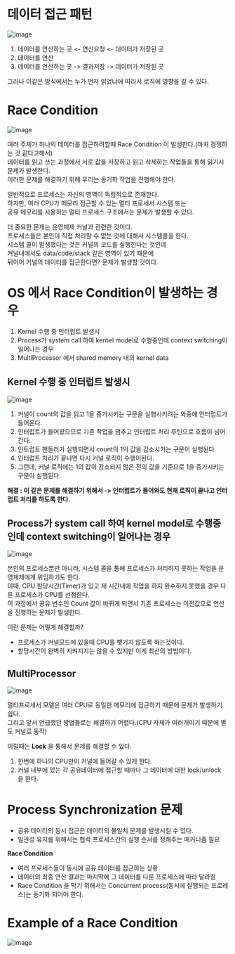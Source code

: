 # 데이터 접근 패턴 

![image](https://user-images.githubusercontent.com/50267433/141056517-88c158bd-d43d-4ae4-8754-f26026cceb6b.png)

1. 데이터를 연산하는 곳 <- 연산요청 <- 데이터가 저장된 곳 
2. 데이터를 연산 
3. 데이터를 연산하는 곳 -> 결과저장 -> 데이터가 저장된 곳 

그러나 이같은 방식에서는 누가 먼저 읽었냐에 따라서 로직에 영향을 갈 수 있다.   

# Race Condition

![image](https://user-images.githubusercontent.com/50267433/141056768-bcc1e8fb-a621-4bd2-939e-ef741ae1145a.png)
        
여러 주체가 하나의 데이터를 접근하려할때 Race Condition 이 발생한다.(마치 경쟁하는 것 같다고해서)              
데이터를 읽고 쓰는 과정에서 서로 값을 저장하고 읽고 삭제하는 작업들을 통해 읽기시 문제가 발생한다.         
이러한 문제를 해결하기 위해 우리는 동기화 작업을 진행해야 한다.     
        
일반적으로 프로세스는 자신의 영역이 독립적으로 존재한다.         
하지만, 여러 CPU가 메모리 접근할 수 있는 멀티 프로세서 시스템 또는       
공유 메모리를 사용하는 멀티 프로세스 구조에서는 문제가 발생할 수 있다.         
         
더 중요한 문제는 운영체제 커널과 관련한 것이다.           
프로세스들은 본인이 직접 처리할 수 없는 것에 대해서 시스템콜을 한다.       
시스템 콜이 발생했다는 것은 커널의 코드를 실행한다는 것인데             
커널내에서도 data/code/stack 같은 영역이 있기 때문에              
뒤이어 커널의 데이터를 접근한다면? 문제가 발생할 것이다.       

# OS 에서 Race Condition이 발생하는 경우 

1. Kernel 수행 중 인터럽트 발생시
2. Process가 system call 하여 kernel model로 수행중인데 context switching이 일어나는 경우 
3. MultiProcessor 에서 shared memory 내의 kernel data

## Kernel 수행 중 인터럽트 발생시   

![image](https://user-images.githubusercontent.com/50267433/141058115-6661680d-c273-4981-a460-24394bba9b50.png)

1. 커널이 count의 값을 읽고 1을 증가시키는 구문을 실행시키려는 와중에 인터럽트가 들어온다.   
2. 인터럽트가 들어왔으므로 기존 작업을 멈추고 인터럽트 처리 루틴으로 흐름이 넘어간다.   
3. 인트럽트 핸들러가 실행되면서 count의 1의 값을 감소시키는 구문이 실행된다.   
4. 인터럽트 처리가 끝나면 다시 커널 로직이 수행이된다.   
5. 그런데, 커널 로직에는 1의 값이 감소되지 않은 전의 값을 기준으로 1을 증가시키는 구문이 실행된다.   
  
**해결 : 이 같은 문제를 해결하기 위해서 -> 인터럽트가 들어와도 현재 로직이 끝나고 인터럽트 처리를 하도록 한다.**      
  
## Process가 system call 하여 kernel model로 수행중인데 context switching이 일어나는 경우

![image](https://user-images.githubusercontent.com/50267433/141062417-da7986c1-5c6a-4a74-b679-26e8e36b6e87.png)
    
본인의 프로세스뿐만 아니라, 시스템 콜을 통해 프로세스가 처리하지 못하는 작업을 운영체제에게 위임하기도 한다.          
이때, CPU 할당시간(Timer)가 있고 제 시간내에 작업을 하지 완수하지 못했을 경우 다른 프로세스가 CPU를 선점한다.       
이 과정에서 공유 변수인 Count 값이 바뀌게 되면서 기존 프로세스는 이전값으로 연산을 진행하는 문제가 발생한다.    
  
이런 문제는 어떻게 해결할까?    

* 프로세스가 커널모드에 있을때 CPU를 뺏기지 않도록 하는것이다.     
* 할당시간이 완벽히 지켜지지는 않을 수 있지만 이게 최선의 방법이다.  

## MultiProcessor 

![image](https://user-images.githubusercontent.com/50267433/141063373-b6146203-674a-4e3c-917e-48ad7708939d.png)
 
멀티프로세서 모델은 여러 CPU로 동일한 메모리에 접근하기 때문에 문제가 발생하기 쉽다.       
그리고 앞서 언급했던 방법들로는 해결하기 어렵다.(CPU 자체가 여러개이기 때문에 별도 커널로 동작)     
  
이럴때는 **Lock** 을 통해서 문제를 해결할 수 있다.   
  
1. 한번에 하나의 CPU만이 커널에 들어갈 수 있게 한다.     
2. 커널 내부에 있는 각 공유데이터에 접근할 때마다 그 데이터에 대한 lock/unlock 을 한다.  

# Process Synchronization 문제   
* 공유 데이터의 동시 접근은 데이터의 불일치 문제를 발생시킬 수 있다.   
* 일관성 유지를 위해서는 협력 프로세스간의 실행 순서를 정해주는 매커니즘 필요  

**Race Condition**    
* 여러 프로세스들이 동시에 공유 데이터를 접근하는 상황    
* 데이터의 최종 연산 결과는 마지막에 그 데이터를 다룬 프로세스에 따라 달라짐   
* Race Condition 을 막기 위해서는 Concurrent process(동시에 실행되는 프로레스)는 동기화 되어야 한다.    

# Example of a Race Condition   
  
![image](https://user-images.githubusercontent.com/50267433/141064603-d2d8d44d-d721-4d80-80e1-7718f75d37da.png)








